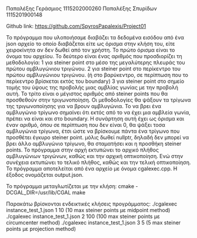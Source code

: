 Παπαλέξης Γεράσμιος 1115202000260
Παπαλέξης Σπυρίδων 1115201900148

Github link: https://github.com/SpyrosPapalexis/Project01

Το πρόγραμμα που υλοποιήσαμε διαβάζει τα δεδομένα εισόδου από ένα json αρχείο το οποίο διαβάζεται είτε ως όρισμα στην κλήση του, είτε χειροκίνητα αν δεν δωθεί από τον χρήστη.
    Το πρώτο όρισμα είναι το όνομα του αρχείου.
    Το δεύτερο είναι ένας αριθμός που προσδιορίζει τη μεθοδολογία:
        1 για steiner point στο μέσο της μεγαλύτερης πλευράς του πρώτου αμβλυγώνιου τριγώνου.
        2 για steiner point στο περίκεντρο του πρώτου αμβλυγώνιου τριγώνου. (ή στο βαρύκεντρο, σε περίπτωση που το περίκεντρο βρίσκεται εκτός του boundary)
        3 για steiner point στο σημείο τομής του ύψους της προβολής μιας αμβλίας γωνίας με την προβολή αυτή.
    Το τρίτο είναι ο μέγιστος αριθμός από steiner points που θα προσθεθούν στην τριγωνοποίηση.
Οι μεθοδολογίες θα ψάξουν τα τρίγωνα της τριγωνοποίησης για να βρουν αμβλυγώνια. Το να βρει ένα αμβλυγώνιο τρίγωνο σημαίνει ότι εκτός από το να έχει μια αμβλεία γωνία, πρέπει να είναι και στο boundary.
Η συνάρτηση αυτή έχει ως όρισμα και έναν αριθμό, όπου σε περίπτωση που δεν είναι 0, θα ψάξει τοσα αμβλυγώνια τρίγωνα, έτσι ώστε να βρίσκουμε πάντα ένα τρίγωνο που προσθέτει έγκυρο steiner point.
μόλις δωθεί nullptr, δηλαδή δεν μπορεί να βρει άλλο αμβλυγώνιο τρίγωνο, θα σταματήσει και η προσθήκη steiner points.
Το πρόγραμμα στην αρχή εκτυπώνει το αρχικό πλήθος αμβλυγώνιων τριγώνων, καθώς και την αρχική οπτικοποίηση. Ενώ στην συνέχεια εκτυπώνει το τελικό πλήθος, καθώς και την τελική οπτικοποίηση.
Το πρόγραμμα αποτελείται από ένα αρχείο με όνομα cgalexec.cpp.
Η έξοδος ονομάζεται output.json.

Το πρόγραμμα μεταγλωτίζεται με την κλήση:
cmake -DCGAL_DIR=/usr/lib/CGAL
make

Παρακάτω βρίσκονται ενδεικτικές κλήσεις προγράμματος:
./cgalexec instance_test_1.json 1 10        (10 max steiner points με midpoint method)
./cgalexec instance_test_1.json 2 100       (100 max steiner points με circumcenter method)
./cgalexec instance_test_1.json 3 5         (5 max steiner points με projection method)